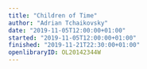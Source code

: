 ```yaml
---
title: "Children of Time"
author: "Adrian Tchaikovsky"
date: "2019-11-05T12:00:00+01:00"
started: "2019-11-05T12:00:00+01:00"
finished: "2019-11-21T22:30:00+01:00"
openlibraryID: OL20142344W
---
```

